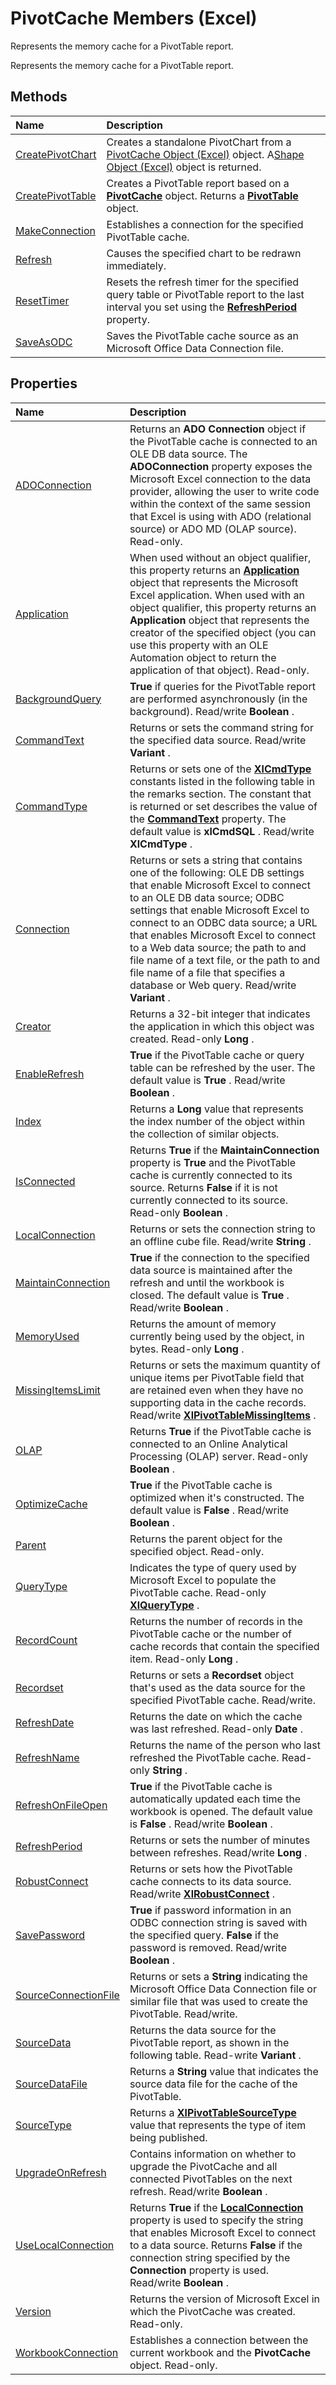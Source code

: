 
# PivotCache Members (Excel)
Represents the memory cache for a PivotTable report.

Represents the memory cache for a PivotTable report.


## Methods



|**Name**|**Description**|
|:-----|:-----|
|[CreatePivotChart](5aeb9a16-2cf8-3525-12b0-0b6e3d3ddf1a.md)|Creates a standalone PivotChart from a [PivotCache Object (Excel)](c3d84ef1-f9e6-b1bc-cbf0-3ba8dfe17439.md) object. A[Shape Object (Excel)](8f01fcd1-b7d9-5216-2de5-40fb6648a403.md) object is returned.|
|[CreatePivotTable](dca20930-5d58-8db7-bd81-3c90b7588011.md)|Creates a PivotTable report based on a  **[PivotCache](c3d84ef1-f9e6-b1bc-cbf0-3ba8dfe17439.md)** object. Returns a **[PivotTable](a9c1d4a0-78a9-f9a6-6daf-91cb63e45842.md)** object.|
|[MakeConnection](d0b29374-4d5a-7d9e-630a-500b505da1bd.md)|Establishes a connection for the specified PivotTable cache.|
|[Refresh](2833d199-342c-9e2e-d1f8-88c33a74bac6.md)|Causes the specified chart to be redrawn immediately.|
|[ResetTimer](846a6d82-a86f-ea3c-f0b7-0481bda02470.md)|Resets the refresh timer for the specified query table or PivotTable report to the last interval you set using the  **[RefreshPeriod](6357769c-e73e-2388-962a-f3bb790c423e.md)** property.|
|[SaveAsODC](d7b553a5-70b1-41e7-9e35-088c23357570.md)|Saves the PivotTable cache source as an Microsoft Office Data Connection file.|

## Properties



|**Name**|**Description**|
|:-----|:-----|
|[ADOConnection](410a3eee-0dda-4be1-45c4-809893de624e.md)|Returns an  **ADO Connection** object if the PivotTable cache is connected to an OLE DB data source. The **ADOConnection** property exposes the Microsoft Excel connection to the data provider, allowing the user to write code within the context of the same session that Excel is using with ADO (relational source) or ADO MD (OLAP source). Read-only.|
|[Application](da312f38-5253-05b2-f7a4-e1779a8bd90e.md)|When used without an object qualifier, this property returns an  **[Application](19b73597-5cf9-4f56-8227-b5211f657f6f.md)** object that represents the Microsoft Excel application. When used with an object qualifier, this property returns an **Application** object that represents the creator of the specified object (you can use this property with an OLE Automation object to return the application of that object). Read-only.|
|[BackgroundQuery](91909d27-68ca-a870-5cd9-72019c65f060.md)| **True** if queries for the PivotTable report are performed asynchronously (in the background). Read/write **Boolean** .|
|[CommandText](07921bda-74fe-2a41-15f7-16068ce49a31.md)|Returns or sets the command string for the specified data source. Read/write  **Variant** .|
|[CommandType](bbe0ba26-efb9-428d-de2c-576116d92747.md)|Returns or sets one of the  **[XlCmdType](4339b577-c29c-3c78-8433-df56c35b6633.md)** constants listed in the following table in the remarks section. The constant that is returned or set describes the value of the **[CommandText](07921bda-74fe-2a41-15f7-16068ce49a31.md)** property. The default value is **xlCmdSQL** . Read/write **XlCmdType** .|
|[Connection](5d4b07f2-dad9-4c90-ec92-094dac95a086.md)|Returns or sets a string that contains one of the following: OLE DB settings that enable Microsoft Excel to connect to an OLE DB data source; ODBC settings that enable Microsoft Excel to connect to an ODBC data source; a URL that enables Microsoft Excel to connect to a Web data source; the path to and file name of a text file, or the path to and file name of a file that specifies a database or Web query. Read/write  **Variant** .|
|[Creator](3393e844-b6e1-f767-d993-53844536782c.md)|Returns a 32-bit integer that indicates the application in which this object was created. Read-only  **Long** .|
|[EnableRefresh](5919198f-bb4a-eb54-1a28-41033b525fa1.md)| **True** if the PivotTable cache or query table can be refreshed by the user. The default value is **True** . Read/write **Boolean** .|
|[Index](a806f65f-69c5-0691-8a7d-e6a4601116b4.md)|Returns a  **Long** value that represents the index number of the object within the collection of similar objects.|
|[IsConnected](5c238338-c242-019c-1a29-08d2c87bc3be.md)|Returns  **True** if the **MaintainConnection** property is **True** and the PivotTable cache is currently connected to its source. Returns **False** if it is not currently connected to its source. Read-only **Boolean** .|
|[LocalConnection](3afee878-3c05-6b05-4770-e10e4c6f9375.md)|Returns or sets the connection string to an offline cube file. Read/write  **String** .|
|[MaintainConnection](1fba45e7-0059-26d1-1433-631ee08c0dd0.md)| **True** if the connection to the specified data source is maintained after the refresh and until the workbook is closed. The default value is **True** . Read/write **Boolean** .|
|[MemoryUsed](f68731ec-053e-79e9-861f-2c225b827e96.md)|Returns the amount of memory currently being used by the object, in bytes. Read-only  **Long** .|
|[MissingItemsLimit](ff15a86c-b57f-ed55-bbfa-74e1c5ce753c.md)|Returns or sets the maximum quantity of unique items per PivotTable field that are retained even when they have no supporting data in the cache records. Read/write  **[XlPivotTableMissingItems](3450ac87-7a30-f2dd-efc8-fcd336b26319.md)** .|
|[OLAP](d40d3a71-0a27-c4a6-0c3b-47ab7a1a0e06.md)|Returns  **True** if the PivotTable cache is connected to an Online Analytical Processing (OLAP) server. Read-only **Boolean** .|
|[OptimizeCache](4aedf3bb-e15a-439c-5987-ea16cc233a7c.md)| **True** if the PivotTable cache is optimized when it's constructed. The default value is **False** . Read/write **Boolean** .|
|[Parent](b0b2c1c7-56fc-a9ac-418a-d14dc6673d97.md)|Returns the parent object for the specified object. Read-only.|
|[QueryType](61346ed2-1ada-a105-1894-b22861047c4f.md)|Indicates the type of query used by Microsoft Excel to populate the PivotTable cache. Read-only  **[XlQueryType](8a0f70d4-5536-3125-cd75-d23212c91868.md)** .|
|[RecordCount](5fcdcf2d-d52f-6ac1-ef09-8377fc5a1f4d.md)|Returns the number of records in the PivotTable cache or the number of cache records that contain the specified item. Read-only  **Long** .|
|[Recordset](25f2eb4f-d78c-21e2-9d26-c8ebc3404607.md)|Returns or sets a  **Recordset** object that's used as the data source for the specified PivotTable cache. Read/write.|
|[RefreshDate](0bbb3e62-584b-7daf-2ad0-643a6e886187.md)|Returns the date on which the cache was last refreshed. Read-only  **Date** .|
|[RefreshName](a44a9b7c-3284-a7ca-3cda-99457ce7c1c4.md)|Returns the name of the person who last refreshed the PivotTable cache. Read-only  **String** .|
|[RefreshOnFileOpen](aed513aa-b752-8b6e-0d6d-6fddab46df18.md)| **True** if the PivotTable cache is automatically updated each time the workbook is opened. The default value is **False** . Read/write **Boolean** .|
|[RefreshPeriod](6357769c-e73e-2388-962a-f3bb790c423e.md)|Returns or sets the number of minutes between refreshes. Read/write  **Long** .|
|[RobustConnect](354d0124-e178-342b-9565-fa74e9dae5d5.md)|Returns or sets how the PivotTable cache connects to its data source. Read/write  **[XlRobustConnect](124b8c0f-5120-043e-f226-80d0a7fefe15.md)** .|
|[SavePassword](6ddc953a-b014-589b-5b67-7497da9df706.md)| **True** if password information in an ODBC connection string is saved with the specified query. **False** if the password is removed. Read/write **Boolean** .|
|[SourceConnectionFile](87755bde-3c43-3520-24f7-2c778a225b18.md)|Returns or sets a  **String** indicating the Microsoft Office Data Connection file or similar file that was used to create the PivotTable. Read/write.|
|[SourceData](5a172543-3a06-9db0-7edc-0cf2aa7af114.md)|Returns the data source for the PivotTable report, as shown in the following table. Read-write  **Variant** .|
|[SourceDataFile](1b90ee17-45c1-3c96-33e3-ec6c5515d9ee.md)|Returns a  **String** value that indicates the source data file for the cache of the PivotTable.|
|[SourceType](197da621-7407-e95a-2f5b-1cbe0ec403b0.md)|Returns a  **[XlPivotTableSourceType](96385c0c-3f03-7b57-fb71-af533270a26c.md)** value that represents the type of item being published.|
|[UpgradeOnRefresh](9110a82b-9ac7-3d9e-8386-827cd828aace.md)|Contains information on whether to upgrade the PivotCache and all connected PivotTables on the next refresh. Read/write  **Boolean** .|
|[UseLocalConnection](ce54adf2-22f3-f4dc-8b97-276d6ca53478.md)|Returns  **True** if the **[LocalConnection](3afee878-3c05-6b05-4770-e10e4c6f9375.md)** property is used to specify the string that enables Microsoft Excel to connect to a data source. Returns **False** if the connection string specified by the **Connection** property is used. Read/write **Boolean** .|
|[Version](357f61a1-7401-46c1-2a47-4172fb045cd5.md)|Returns the version of Microsoft Excel in which the PivotCache was created. Read-only.|
|[WorkbookConnection](cb4de0b8-6706-f1e3-4e2d-42b38b93c601.md)|Establishes a connection between the current workbook and the  **PivotCache** object. Read-only.|
